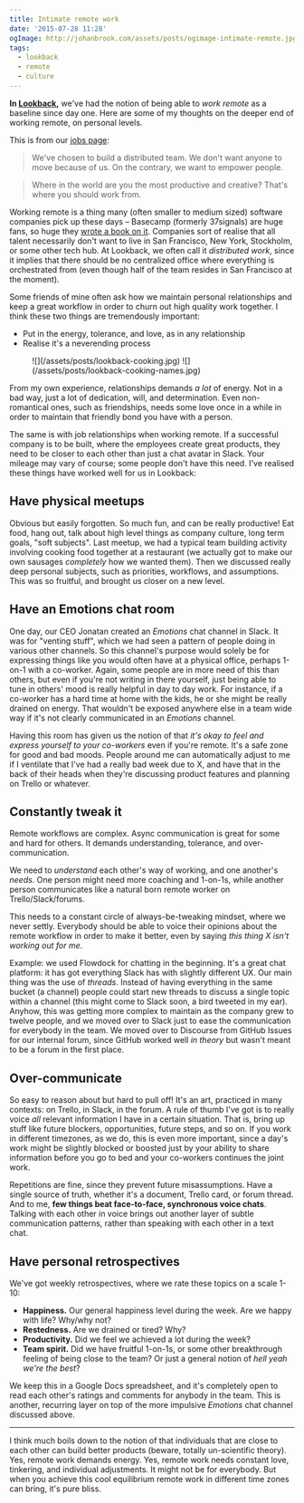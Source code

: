 ```yaml
---
title: Intimate remote work
date: '2015-07-28 11:28'
ogImage: http://johanbrook.com/assets/posts/ogimage-intimate-remote.jpg
tags:
  - lookback
  - remote
  - culture
---
```

 
**In [Lookback](http://lookback.io),** we've had the notion of being able to *work remote* as a baseline since day one. Here are some of my thoughts on the deeper end of working remote, on personal levels.

This is from our [jobs page](http://lookback.io/jobs):

> We've chosen to build a distributed team. We don't want anyone to move because of us. On the contrary, we want to empower people.

> Where in the world are you the most productive and creative? That's where you should work from.

Working remote is a thing many (often smaller to medium sized) software companies pick up these days – Basecamp (formerly 37signals) are huge fans, so huge they [wrote a book on it](http://37signals.com/remote/). Companies sort of realise that all talent necessarily don't want to live in San Francisco, New York, Stockholm, or some other tech hub. At Lookback, we often call it *distributed work*, since it implies that there should be no centralized office where everything is orchestrated from (even though half of the team resides in San Francisco at the moment).

Some friends of mine often ask how we maintain personal relationships and keep a great workflow in order to churn out high quality work together. I think these two things are tremendously important:

- Put in the energy, tolerance, and love, as in any relationship
- Realise it's a neverending process

<figure class="image--full image--hover">
  ![](/assets/posts/lookback-cooking.jpg)
  ![](/assets/posts/lookback-cooking-names.jpg)
</figure>

From my own experience, relationships demands *a lot* of energy. Not in a bad way, just a lot of dedication, will, and determination. Even non-romantical ones, such as friendships, needs some love once in a while in order to maintain that friendly bond you have with a person.

The same is with job relationships when working remote. If a successful company is to be built, where the employees create great products, they need to be closer to each other than just a chat avatar in Slack. Your mileage may vary of course; some people don't have this need. I've realised these things have worked well for us in Lookback:

## Have physical meetups

Obvious but easily forgotten. So much fun, and can be really productive! Eat food, hang out, talk about high level things as company culture, long term goals, "soft subjects". Last meetup, we had a typical team building activity involving cooking food together at a restaurant (we actually got to make our own sausages *completely* how we wanted them). Then we discussed really deep personal subjects, such as priorities, workflows, and assumptions. This was so fruitful, and brought us closer on a new level.

## Have an Emotions chat room

One day, our CEO Jonatan created an *Emotions* chat channel in Slack. It was for "venting stuff", which we had seen a pattern of people doing in various other channels. So this channel's purpose would solely be for expressing things like you would often have at a physical office, perhaps 1-on-1 with a co-worker. Again, some people are in more need of this than others, but even if you're not writing in there yourself, just being able to tune in others' mood is really helpful in day to day work. For instance, if a co-worker has a hard time at home with the kids, he or she might be really drained on energy. That wouldn't be exposed anywhere else in a team wide way if it's not clearly communicated in an *Emotions* channel.

Having this room has given us the notion of that *it's okay to feel and express yourself to your co-workers* even if you're remote. It's a safe zone for good and bad moods. People around me can automatically adjust to me if I ventilate that I've had a really bad week due to X, and have that in the back of their heads when they're discussing product features and planning on Trello or whatever.

## Constantly tweak it

Remote workflows are complex. Async communication is great for some and hard for others. It demands understanding, tolerance, and over-communication.

We need to *understand* each other's way of working, and one another's *needs*. One person might need more coaching and 1-on-1s, while another person communicates like a natural born remote worker on Trello/Slack/forums.

This needs to a constant circle of always-be-tweaking mindset, where we never settly. Everybody should be able to voice their opinions about the remote workflow in order to make it better, even by saying *this thing X isn't working out for me*.

Example: we used Flowdock for chatting in the beginning. It's a great chat platform: it has got everything Slack has with slightly different UX. Our main thing was the use of *threads*. Instead of having everything in the same bucket (a channel) people could start new threads to discuss a single topic within a channel (this might come to Slack soon, a bird tweeted in my ear). Anyhow, this was getting more complex to maintain as the company grew to twelve people, and we moved over to Slack just to ease the communication for everybody in the team. We moved over to Discourse from GitHub Issues for our internal forum, since GitHub worked well *in theory* but wasn't meant to be a forum in the first place.

## Over-communicate

So easy to reason about but hard to pull off! It's an art, practiced in many contexts: on Trello, in Slack, in the forum. A rule of thumb I've got is to really voice *all* relevant information I have in a certain situation. That is, bring up stuff like future blockers, opportunities, future steps, and so on. If you work in different timezones, as we do, this is even more important, since a day's work might be slightly blocked or boosted just by your ability to share information before you go to bed and your co-workers continues the joint work. 

Repetitions are fine, since they prevent future misassumptions. Have a single source of truth, whether it's a document, Trello card, or forum thread. And to me, **few things beat face-to-face, synchronous voice chats**. Talking with each other in voice brings out another layer of subtle communication patterns, rather than speaking with each other in a text chat.

## Have personal retrospectives

We've got weekly retrospectives, where we rate these topics on a scale 1-10:

- **Happiness.** Our general happiness level during the week. Are we happy with life? Why/why not?
- **Restedness.** Are we drained or tired? Why?
- **Productivity.** Did we feel we achieved a lot during the week?
- **Team spirit.** Did we have fruitful 1-on-1s, or some other breakthrough feeling of being close to the team? Or just a general notion of *hell yeah we're the best*?

We keep this in a Google Docs spreadsheet, and it's completely open to read each other's ratings and comments for anybody in the team. This is another, recurring layer on top of the more impulsive *Emotions* chat channel discussed above. 

***

I think much boils down to the notion of that individuals that are close to each other can build better products (beware, totally un-scientific theory). Yes, remote work demands energy. Yes, remote work needs constant love, tinkering, and individual adjustments. It might not be for everybody. But when you achieve this cool equilibrium remote work in different time zones can bring, it's pure bliss.

